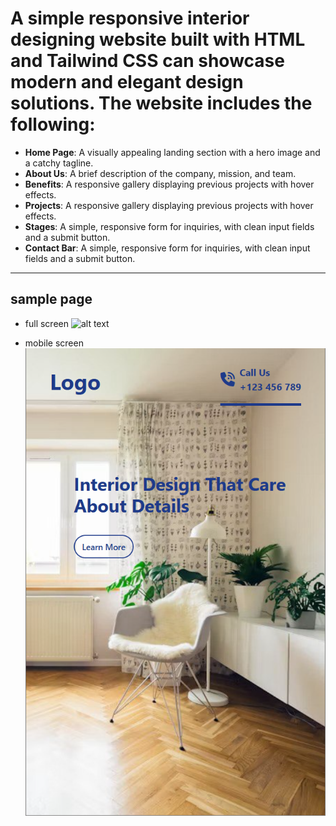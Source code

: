 # **A simple responsive interior designing website** built with **HTML** and **Tailwind CSS** can showcase modern and elegant design solutions. The website includes the following:

- **Home Page**: A visually appealing landing section with a hero image and a catchy tagline.
- **About Us**: A brief description of the company, mission, and team.
- **Benefits**: A responsive gallery displaying previous projects with hover effects.
- **Projects**: A responsive gallery displaying previous projects with hover effects.
- **Stages**: A simple, responsive form for inquiries, with clean input fields and a submit button.
- **Contact Bar**: A simple, responsive form for inquiries, with clean input fields and a submit button.

---

## sample page

- full screen
  ![alt text](lg.png)

- mobile screen
  ![alt text](sm.png)
